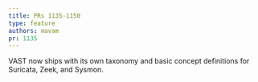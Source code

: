 ```yaml
---
title: PRs 1135-1150
type: feature
authors: mavam
pr: 1135
---
```


VAST now ships with its own taxonomy and basic concept definitions for Suricata,
Zeek, and Sysmon.
